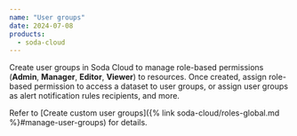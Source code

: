```yaml
---
name: "User groups"
date: 2024-07-08
products:
  - soda-cloud
---
```


Create user groups in Soda Cloud to manage role-based permissions (**Admin**, **Manager**, **Editor**, **Viewer**) to resources. Once created, assign role-based permission to access a dataset to user groups, or assign user groups as alert notification rules recipients, and more. 

Refer to [Create custom user groups]({% link soda-cloud/roles-global.md %}#manage-user-groups) for details.